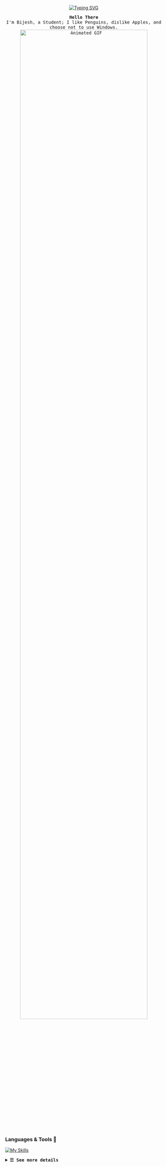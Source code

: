 <p align="center">
  <a href="https://git.io/typing-svg">
    <img src="https://readme-typing-svg.herokuapp.com?font=Fira+Code&pause=1000&random=false&width=435&lines=Complex+simplicity%3A+I+use+Linux." alt="Typing SVG" />
  </a>
</p>
<p align="center">
  <samp>
    <b>Hello There</b>
    <br>
    I'm Bijesh, a Student; I like Penguins, dislike Apples, and choose not to use Windows.
    <br>
    <img src="https://raw.githubusercontent.com/BIIJESH/BIIJESH/main/animated.gif" alt="Animated GIF" width="90%">
  </samp>
</p>

### Languages & Tools 🧰

[![My Skills](https://skillicons.dev/icons?i=js,html,css,py,react,linux,git,github,neovim)]()

<details>
    <summary><samp><b>&#9776; See more details</b></samp></summary>
<div align="center">
        <table>
            <tr>
                <td><a href="https://git.io/streak-stats"><img src="https://streak-stats.demolab.com?user=BIIJESH&theme=dracula&hide_border=true" alt="GitHub Streak" /></a>
</div>
<div align="center">
<table>
  <a href="#--------"><img height="137px" align="center" alt="Top Language" src="https://github-readme-stats.vercel.app/api/top-langs/?username=BIIJESH&layout=compact&line_height=21&border_radius=20&hide_border=true&bg_color=20212C&text_color=81A1C1&title_color=81A1C1&icon_color=58a6ff"/></a>
</table>
</div>
</details>

